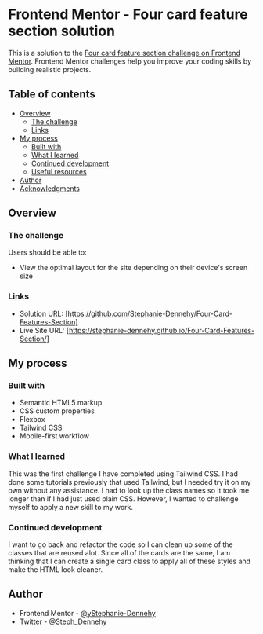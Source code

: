 # Frontend Mentor - Four card feature section solution

This is a solution to the [Four card feature section challenge on Frontend Mentor](https://www.frontendmentor.io/challenges/four-card-feature-section-weK1eFYK). Frontend Mentor challenges help you improve your coding skills by building realistic projects. 

## Table of contents

- [Overview](#overview)
  - [The challenge](#the-challenge)
  - [Links](#links)
- [My process](#my-process)
  - [Built with](#built-with)
  - [What I learned](#what-i-learned)
  - [Continued development](#continued-development)
  - [Useful resources](#useful-resources)
- [Author](#author)
- [Acknowledgments](#acknowledgments)

## Overview

### The challenge

Users should be able to:

- View the optimal layout for the site depending on their device's screen size

### Links

- Solution URL: [https://github.com/Stephanie-Dennehy/Four-Card-Features-Section]
- Live Site URL: [https://stephanie-dennehy.github.io/Four-Card-Features-Section/]

## My process

### Built with

- Semantic HTML5 markup
- CSS custom properties
- Flexbox
- Tailwind CSS
- Mobile-first workflow

### What I learned

This was the first challenge I have completed using Tailwind CSS. I had done some tutorials previously that used Tailwind, but I needed try it on my own without any assistance. I had to look up the class names so it took me longer than if I had just used plain CSS. However, I wanted to challenge myself to apply a new skill to my work. 

### Continued development

I want to go back and refactor the code so I can clean up some of the classes that are reused alot. Since all of the cards are the same, I am thinking that I can create a single card class to apply all of these styles and make the HTML look cleaner. 

## Author

- Frontend Mentor - [@yStephanie-Dennehy](https://www.frontendmentor.io/profile/stephanie-dennehy)
- Twitter - [@Steph_Dennehy](https://www.twitter.com/Steph_Dennehy)

